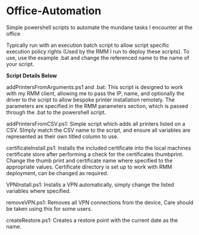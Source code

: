 # Office-Automation
Simple powershell scripts to automate the mundane tasks I encounter at the office

Typically run with an execution batch script to allow script specific execution policy rights (Used by the RMM I run to deploy these scripts).
To use, use the example .bat and change the referenced name to the name of your script.

**Script Details Below**

addPrintersFromArguments.ps1 and .bat:
This script is designed to work with my RMM client, allowing me to pass the IP, name, and optionally the driver to the script to allow bespoke printer installation remotely.
The parameters are specified in the RMM parameters section, which is passed through the .bat to the powershell script.

addPrintersFromCSV.ps1:
Simple script which adds all printers listed on a CSV. SImply match the CSV name to the script, and ensure all variables are represented as their own titled column to use.

certificateInstall.ps1:
Installs the included certificate into the local machines certificate store after performing a check for the certificates thumbprint. Change the thumb print and certificate name where specified to the appropriate values. Certificate directory is set up to work with RMM deployment, can be changed as required.

VPNInstall.ps1: 
Installs a VPN automatically, simply change the listed variables where specified.

removeVPN.ps1:
Removes all VPN connections from the device, Care should be taken using this for some users.

createRestore.ps1:
Creates a restore point with the current date as the name.
